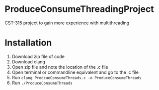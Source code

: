 # ProduceConsumeThreadingProject
CST-315 project to gain more experience with multithreading

# Installation
1. Download zip file of code
2. Download clang
3. Open zip file and note the location of the .c file
4. Open terminal or commandline equivalent and go to the .c file
5. Run `clang ProdcueConsumeThreads.c -o ProduceConsumeThreads`
6. Run `./ProduceConsumeThreads`
